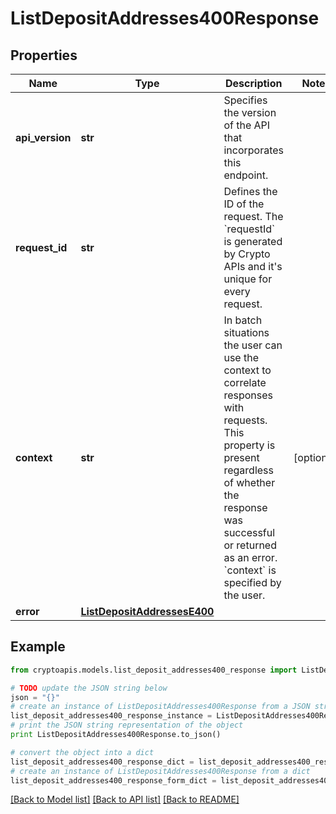 # ListDepositAddresses400Response


## Properties
Name | Type | Description | Notes
------------ | ------------- | ------------- | -------------
**api_version** | **str** | Specifies the version of the API that incorporates this endpoint. | 
**request_id** | **str** | Defines the ID of the request. The &#x60;requestId&#x60; is generated by Crypto APIs and it&#39;s unique for every request. | 
**context** | **str** | In batch situations the user can use the context to correlate responses with requests. This property is present regardless of whether the response was successful or returned as an error. &#x60;context&#x60; is specified by the user. | [optional] 
**error** | [**ListDepositAddressesE400**](ListDepositAddressesE400.md) |  | 

## Example

```python
from cryptoapis.models.list_deposit_addresses400_response import ListDepositAddresses400Response

# TODO update the JSON string below
json = "{}"
# create an instance of ListDepositAddresses400Response from a JSON string
list_deposit_addresses400_response_instance = ListDepositAddresses400Response.from_json(json)
# print the JSON string representation of the object
print ListDepositAddresses400Response.to_json()

# convert the object into a dict
list_deposit_addresses400_response_dict = list_deposit_addresses400_response_instance.to_dict()
# create an instance of ListDepositAddresses400Response from a dict
list_deposit_addresses400_response_form_dict = list_deposit_addresses400_response.from_dict(list_deposit_addresses400_response_dict)
```
[[Back to Model list]](../README.md#documentation-for-models) [[Back to API list]](../README.md#documentation-for-api-endpoints) [[Back to README]](../README.md)


